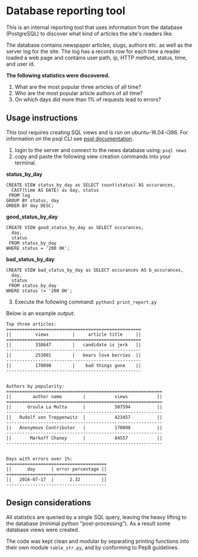 # Database reporting tool
This is an internal reporting tool that uses information from the database (PostgreSQL) to discover what kind of articles the site's readers like.

The database contains newspaper articles, slugs, authors etc. as well as the server log for the site. The log has a records row for each time a reader loaded a web page and contains user path, ip, HTTP method, status, time, and user id.

**The following statistics were discovered.**
1. What are the most popular three articles of all time?
2. Who are the most popular article authors of all time?
3. On which days did more than 1% of requests lead to errors?

## Usage instructions
This tool requires creating SQL views and is run on ubuntu-16.04-i386.
For information on the psql CLI see [psql documentation](https://www.postgresql.org/docs/current/static/app-psql.html).

1. login to the server and connect to the news database using: `psql news`
2. copy and paste the following view creation commands into your
   terminal.

**status_by_day**
```
CREATE VIEW status_by_day as SELECT count(status) AS occurances,
  CAST(time AS DATE) as day, status
 FROM log
GROUP BY status, day
ORDER BY day DESC;
```

**good_status_by_day**
```
CREATE VIEW good_status_by_day as SELECT occurances,
  day,
  status
 FROM status_by_day
WHERE status = '200 OK';
```

**bad_status_by_day**
```
CREATE VIEW bad_status_by_day as SELECT occurances AS b_occurances,
  day,
  status
 FROM status_by_day
WHERE status != '200 OK';
```
3. Execute the following command: `python3 print_report.py`

Below is an example output:
```
Top three articles:
===================================================
||         views         |     article title     ||
===================================================
||         338647        |   candidate is jerk   ||
---------------------------------------------------
||         253801        |   bears love berries  ||
---------------------------------------------------
||         170098        |    bad things gone    ||
---------------------------------------------------


Authors by popularity:
===========================================================
||        author name        |           views           ||
===========================================================
||      Ursula La Multa      |           507594          ||
-----------------------------------------------------------
||   Rudolf von Treppenwitz  |           423457          ||
-----------------------------------------------------------
||   Anonymous Contributor   |           170098          ||
-----------------------------------------------------------
||       Markoff Chaney      |           84557           ||
-----------------------------------------------------------


Days with errors over 1%:
======================================
||      day      | error percentage ||
======================================
||   2016-07-17  |      2.32        ||
--------------------------------------

```

## Design considerations
All statistics are queried by a single SQL query, leaving the heavy
lifting to the database (minimal python "post-processing"). As a result
some database views were created.

The code was kept clean and modular by separating printing functions into
their own module `table_str.py`, and by conforming to Pep8 guidelines.
